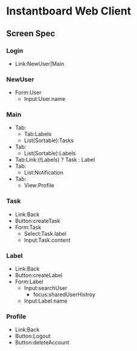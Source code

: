 # Instantboard Web Client

## Screen Spec

### Login

- Link:NewUser|Main

### NewUser

- Form:User
  - Input:User.name

### Main

- Tab:
  - Tab:Labels
  - List(Sortable):Tasks
- Tab:
  - List(Sortable):Labels
- Tab:Link:(!Labels) ? Task : Label
- Tab:
  - List:Notification
- Tab:
  - View:Profile

### Task

- Link:Back
- Button:createTask
- Form:Task
  - Select:Task.label
  - Input:Task.content

### Label

- Link:Back
- Button:createLabel
- Form:Label
  - Input:searchUser
    - focus:sharedUserHistroy
  - Input:Label.name

### Profile

- Link:Back
- Button:Logout
- Button:deleteAccount
